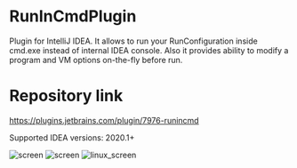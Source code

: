 # RunInCmdPlugin
Plugin for IntelliJ IDEA. It allows to run your RunConfiguration inside cmd.exe instead of internal IDEA console.
Also it provides ability to modify a program and VM options on-the-fly before run.

# Repository link
https://plugins.jetbrains.com/plugin/7976-runincmd


Supported IDEA versions: 2020.1+


![screen](https://cloud.githubusercontent.com/assets/741251/10416757/4080e210-702c-11e5-915c-f5df58583719.png)
![screen](https://cloud.githubusercontent.com/assets/741251/10416758/4545e02a-702c-11e5-87b0-f55b14152a0b.png)
![linux_screen](https://user-images.githubusercontent.com/741251/195984511-8f625b05-9344-4daf-88e1-7b0f3d6fd897.png)
